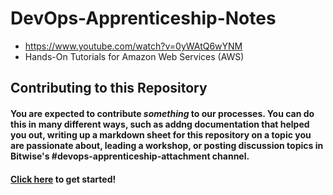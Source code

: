 # DevOps-Apprenticeship-Notes


* https://www.youtube.com/watch?v=0yWAtQ6wYNM
* Hands-On Tutorials for Amazon Web Services (AWS)



## Contributing to this Repository

#### You are expected to contribute _something_ to our processes. You can do this in many different ways, such as addng documentation that helped you out, writing up a markdown sheet for this repository on a topic you are passionate about, leading a workshop, or posting discussion topics in Bitwise's #devops-apprenticeship-attachment channel.

#### [Click here](https://docs.github.com/en/get-started/quickstart/contributing-to-projects) to get started!
